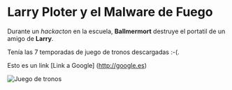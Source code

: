 # Larry Ploter y el Malware de Fuego

Durante un *hackacton* en la escuela, **Ballmermort** destruye el portatil de un amigo de **Larry**.

Tenía las 7 temporadas de juego de tronos descargadas :-(.

Esto es un link [Link a Google] (http://google.es)

![Juego de tronos](http://ep00.epimg.net/cultura/imagenes/2016/06/30/television/1467277378_744915_1467278072_noticia_normal.jpg)